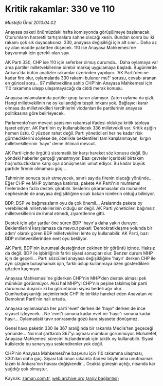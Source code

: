 # Kritik rakamlar: 330 ve 110

*Mustafa Ünal 2010.04.02*

<tr><td class="metin" colspan="2" style="padding-top: 20px; padding-left: 5px; ">Anayasa paketi önümüzdeki hafta komisyonda görüşülmeye başlanacak. Oturumların hararetli tartışmalara sahne olacağı kesin. Bundan sonra bu iki rakamı çok sık duyacaksınız. 330, anayasa değişikliği için alt sınır... Daha az oy alan madde paketten düşecek. 110 ise Anayasa Mahkemesi'ne başvurmak için gerekli olan sayı.</td></tr><tr><td class="metin" colspan="2" style="padding-top: 20px; padding-left: 5px; "><p>AK Parti 330, CHP ise 110 için seferber olmuş durumda... Daha oylamaya var ama partiler milletvekillerine birebir markaj uygulamaya başladı. Bugünlerde Ankara'da bütün analizler rakamlar üzerinden yapılıyor. 'AK Parti'den ne kadar fire olur, oylamalarda 330 rakamı bulunur mu?' sorusu, cevabı aranan en güncel soru... 97 milletvekiline sahip CHP'nin Anayasa Mahkemesi için 110 rakamına ulaşıp ulaşamayacağı da ciddi merak konusu.
<p>Anayasa oylamalarında partiler grup kararı alamıyor. Zaten oylama da gizli. Hangi milletvekilinin ne oy kullandığını tespit imkanı yok. Bağlayıcı karar olmasa da milletvekilleri tercihlerini vicdanları ile partilerinin anayasa politikasına göre belirleyecek.
<p>Parlamento'nun mevcut yapısının rakamsal ifadesi oldukça kritik tabloya işaret ediyor. AK Parti'nin oy kullanabilecek 336 milletvekili var. Kritik eşiğin hemen üstü. O yüzden rahat değil. Parti yöneticileri her ne kadar risk görmediklerini söylese de, özellikle beklentileri tam karşılanmayan, kırgın milletvekillerinin 'hayır' deme ihtimali mevcut.
<p>AK Parti içinde örgütlü sistematik bir karşı hareket söz konusu değil. Bu yöndeki haberler gerçeği yansıtmıyor. Bazı çevreler içerideki birtakım hoşnutsuzlukların karşı oya dönüşmesini umut ediyor. Bu kadar büyük partide firenin olmaması güç...
<p>Tahminim sonuca tesir etmeyecek, sınırlı sayıda firenin olacağı yönünde... Eğer CHP ve MHP oylamaya katılırsa, pakete AK Parti'nin muhtemel firelerinden fazla destek çıkabilir. Seslerini çıkaramasalar da muhalefet cephesinde de anayasa değişikliğine sıcak bakan isimlerin olduğu biliniyor.
<p>BDP, DSP ve bağımsızların oyu da çok önemli... Aralarında pakete oy verebilecek milletvekillerinin olduğu sır değil. AK Parti yöneticileri bağımsız milletvekillerini de ihmal etmedi, ziyaretlerine gitti.
<p>Destek için ağır şartlar öne süren BDP 'hayır'a daha yakın duruyor. Beklentilerini karşılamasa da mevcut paketi 'Demokratikleşme yolunda bir adım' olarak gören BDP milletvekilleri lehte oy kullanabilir. AK Parti, bazı BDP milletvekillerinden evet oyu bekliyor.
<p>AK Parti, BDP'nin kurumsal desteğinden çekinen bir görüntü içinde. Haksız da değil. BDP ile işbirliğinin farklı siyasi sonuçları olur. Benzer durum MHP için de geçerli... Parti sözcüleri anayasa değişikliğine 'hayır' derken CHP ile aynı çizgide buluşmamak için, farklı üslup kullanmaya özen gösterdikleri gözden kaçmıyor.
<p>Anayasa Mahkemesi'ne giderken CHP'nin MHP'den destek alması pek mümkün görünmüyor. Aksi hal MHP'yi CHP'nin peşine takılmış bir parti durumuna düşürür ki bu görüntünün siyasi bedeli ağır olur. Cumhurbaşkanlığı seçimlerinde CHP ile birlikte hareket eden Anavatan ve Demokrat Parti'nin hali ortada.
<p>Anayasa oylamasında her parti 'evet' derken de 'hayır' derken de ince siyaset izleyecek... Ne 'evet'i sonuna kadar evet ne 'hayır'ı sonuna kadar hayır... Oylamadaki tavır sonrasında gözü kara siyasete dönüşmez.
<p>Genel hava paketin 330 ile 367 aralığında bir rakamla Meclis'ten geçeceği yönünde... Normal şartlarda 367'yi aşması mümkün görünmüyor. Muhalefet, Anayasa Mahkemesi sürecini hızlandırmak için taktik oy kullanabilir. Siyasi kulislerde bu senaryoyu seslendirenler yok değil.
<p>CHP'nin Anayasa Mahkemesi'ne başvuru için 110 rakamına ulaşması, 330'dan daha güç. Siyasi tablonun rakamla ifadesi böyle ama unutmamak lazım ki Ankara'nın havası değişkendir... Ocakta güneşin açtığı, nisanda kar yağdığı çok olmuştur. <br/></p></p></p></p></p></p></p></p></p></p></p></p></td></tr>

Kaynak: [zaman.com.tr](http://zaman.com.tr/yazar.do?yazino=968450), [web.archive.org (arşiv bağlantısı)](http://web.archive.org/web/20100407101713/http://www.zaman.com.tr:80/yazar.do?yazino=968450)
